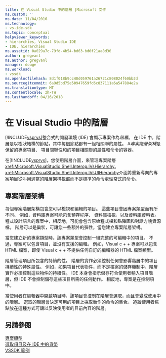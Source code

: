 ```yaml
---
title: 在 Visual Studio 中的階層 |Microsoft 文件
ms.custom: ''
ms.date: 11/04/2016
ms.technology:
- vs-ide-sdk
ms.topic: conceptual
helpviewer_keywords:
- hierarchies, Visual Studio IDE
- IDE, hierarchies
ms.assetid: 0a029a7c-79fd-4b54-bd63-bd0f21aa8d30
author: gregvanl
ms.author: gregvanl
manager: douge
ms.workload:
- vssdk
ms.openlocfilehash: 8d1f018b9cc48d059761a26721c808024f60bb3d
ms.sourcegitcommit: 6a9d5bd75e50947659fd6c837111a6a547884e2a
ms.translationtype: MT
ms.contentlocale: zh-TW
ms.lasthandoff: 04/16/2018
---
```

# <a name="hierarchies-in-visual-studio"></a>在 Visual Studio 中的階層
[!INCLUDE[vsprvs](../../code-quality/includes/vsprvs_md.md)]整合式的開發環境 (IDE) 會顯示專案作為*階層*。 在 IDE 中，階層是以樹狀結構的節點，其中每個節點都有一組相關聯的屬性。 A*專案階層架構*是保留的專案項目、 項目關聯性和的項目相關聯的屬性和命令的容器。  
  
 在[!INCLUDE[vsprvs](../../code-quality/includes/vsprvs_md.md)]，您使用階層介面，來管理專案階層<xref:Microsoft.VisualStudio.Shell.Interop.IVsHierarchy>。 <xref:Microsoft.VisualStudio.Shell.Interop.IVsUIHierarchy>介面將重新導向的專案項目從叫用適當的階層架構視窗而不是標準的命令處理常式的命令。  
  
## <a name="project-hierarchies"></a>專案階層架構  
 每個專案階層架構包含您可以檢視和編輯的項目。 這些項目會因專案類型而有所不同。 例如，資料庫專案可能包含預存程序、 資料庫檢視，以及資料庫資料表。 程式設計語言的專案中，相反地，可能會包含原始程式檔和點陣圖和對話方塊資源檔。 階層可以是巢狀，可讓您一些額外的彈性，當您建立專案階層架構。  
  
 當您建立新的專案類型時，該專案類型會控制一組完整的可編輯中的項目。 不過，專案可以包含項目，並沒有支援的編輯。 例如，Visual c + + 專案可以包含 HTML 檔案，即使 Visual c + + 不提供任何自訂的編輯器的 HTML 檔案類型。  
  
 階層管理項目所包含的持續的性。 階層的實作必須控制任何會影響階層中的項目持續性的特殊屬性。 例如，如果項目代表物件，而不是檔案的儲存機制中，階層實作必須控制這些物件的持續性。 IDE 本身會指示儲存符合使用者輸入項目階層，但 IDE 不會控制儲存這些項目所需的任何動作。 相反地，專案是在控制項中。  
  
 當使用者在編輯器中開啟項目時，該項目會控制在階層會選取，而且會變成使用中的階層。 選取的階層會決定可用的項目上採取動作的命令的集合。 追蹤使用者焦點放在這種方式可讓以反映使用者的目前內容的階層。  
  
## <a name="see-also"></a>另請參閱  
 [專案類型](../../extensibility/internals/project-types.md)   
 [選取項目及在 IDE 中的貨幣](../../extensibility/internals/selection-and-currency-in-the-ide.md)   
 [VSSDK 範例](http://aka.ms/vs2015sdksamples)